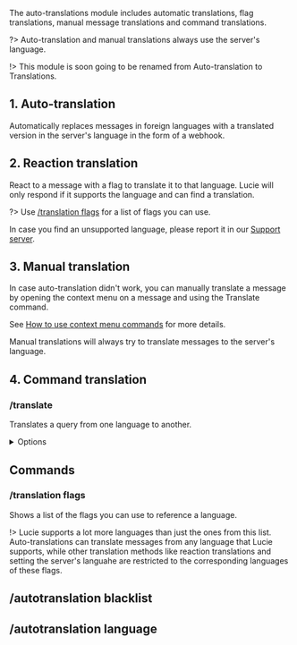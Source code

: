 The auto-translations module includes automatic translations, flag translations, manual message translations and command translations.

?> Auto-translation and manual translations always use the server's language.

!> This module is soon going to be renamed from Auto-translation to Translations.

## 1. Auto-translation

Automatically replaces messages in foreign languages with a translated version in the server's language in the form of a webhook.

## 2. Reaction translation

React to a message with a flag to translate it to that language. Lucie will only respond if it supports the language and can find a translation.

?> Use [/translation flags](#translation-flags) for a list of flags you can use.

In case you find an unsupported language, please report it in our [Support server](https://lucie.gg/server).

## 3. Manual translation

In case auto-translation didn't work, you can manually translate a message by opening the context menu on a message and using the Translate command.

See [How to use context menu commands](context-menu) for more details.

Manual translations will always try to translate messages to the server's language.

## 4. Command translation

### /translate
Translates a query from one language to another.

<details><summary>Options</summary>

- **Query\***: The query to translate.
- **Language**: The flag of the language to translate the query to. (Must be a flag emoji.)
  - For valid options: see [currently support flags list](#translation-flags).
</details>

## Commands

### /translation flags
Shows a list of the flags you can use to reference a language.

!> Lucie supports a lot more languages than just the ones from this list. Auto-translations can translate messages from any language that Lucie supports, while other translation methods like reaction translations and setting the server's languahe are restricted to the corresponding languages of these flags.  

## /autotranslation blacklist

## /autotranslation language